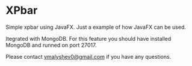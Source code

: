 XPbar
=====

Simple xpbar using JavaFX. Just a example of how JavaFX can be used.

Itegrated with MongoDB. For this feature you should have installed MongoDB and runned on port 27017.

Please contact vmalyshev0@gmail.com if you have any questions.


